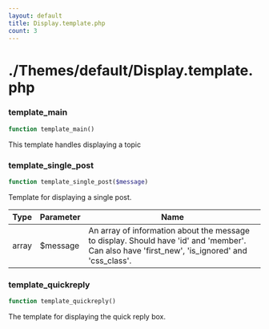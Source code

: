 ```yaml
---
layout: default
title: Display.template.php
count: 3
---
```


# ./Themes/default/Display.template.php

### template_main

```php
function template_main()
```
This template handles displaying a topic



### template_single_post

```php
function template_single_post($message)
```
Template for displaying a single post.



Type|Parameter|Name
---|---|---
array|$message|An array of information about the message to display. Should have 'id' and 'member'. Can also have 'first_new', 'is_ignored' and 'css_class'.
### template_quickreply

```php
function template_quickreply()
```
The template for displaying the quick reply box.




